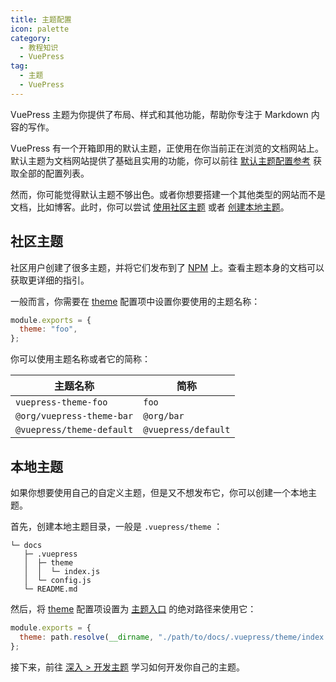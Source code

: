```yaml
---
title: 主题配置
icon: palette
category:
  - 教程知识
  - VuePress
tag:
  - 主题
  - VuePress
---
```


VuePress 主题为你提供了布局、样式和其他功能，帮助你专注于 Markdown 内容的写作。

VuePress 有一个开箱即用的默认主题，正使用在你当前正在浏览的文档网站上。默认主题为文档网站提供了基础且实用的功能，你可以前往 [默认主题配置参考](https://v2.vuepress.vuejs.org/zh/reference/default-theme/config.md) 获取全部的配置列表。

然而，你可能觉得默认主题不够出色。或者你想要搭建一个其他类型的网站而不是文档，比如博客。此时，你可以尝试 [使用社区主题](#社区主题) 或者 [创建本地主题](#本地主题)。

## 社区主题

社区用户创建了很多主题，并将它们发布到了 [NPM](https://www.npmjs.com/search?q=keywords:vuepress-theme) 上。查看主题本身的文档可以获取更详细的指引。

一般而言，你需要在 [theme](https://v2.vuepress.vuejs.org/zh/reference/config.md#theme) 配置项中设置你要使用的主题名称：

```js
module.exports = {
  theme: "foo",
};
```

你可以使用主题名称或者它的简称：

| 主题名称                  | 简称                |
| ------------------------- | ------------------- |
| `vuepress-theme-foo`      | `foo`               |
| `@org/vuepress-theme-bar` | `@org/bar`          |
| `@vuepress/theme-default` | `@vuepress/default` |

## 本地主题

如果你想要使用自己的自定义主题，但是又不想发布它，你可以创建一个本地主题。

首先，创建本地主题目录，一般是 `.vuepress/theme` ：

```
└─ docs
   ├─ .vuepress
   │  ├─ theme
   │  │  └─ index.js
   │  └─ config.js
   └─ README.md
```

然后，将 [theme](https://v2.vuepress.vuejs.org/zh/reference/config.md#theme) 配置项设置为 [主题入口](https://v2.vuepress.vuejs.org/zh/advanced/theme.md#主题入口) 的绝对路径来使用它：

```js
module.exports = {
  theme: path.resolve(__dirname, "./path/to/docs/.vuepress/theme/index.js"),
};
```

接下来，前往 [深入 > 开发主题](https://v2.vuepress.vuejs.org/zh/advanced/theme.md) 学习如何开发你自己的主题。
